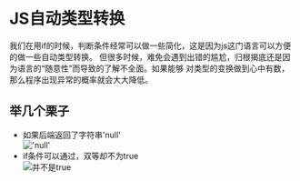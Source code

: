 # JS自动类型转换
我们在用if的时候，判断条件经常可以做一些简化，这是因为js这门语言可以方便的做一些自动类型转换。
但很多时候，难免会遇到出错的尴尬，归根揭底还是因为语言的“随意性”而导致的了解不全面。如果能够
对类型的变换做到心中有数，那么程序出现异常的概率就会大大降低。
## 举几个栗子
- 如果后端返回了字符串'null'  
!['null'](./static/article/pic/ifnull.jpg)
- if条件可以通过，双等却不为true  
![并不是true](./static/article/pic/nottrue.jpg)








